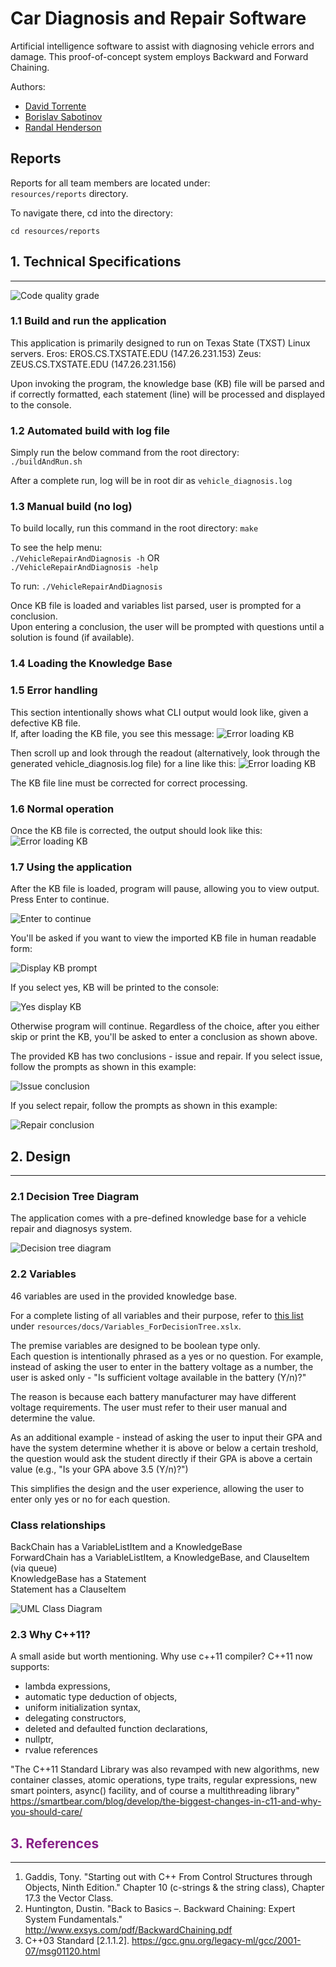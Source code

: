 # Car Diagnosis and Repair Software

Artificial intelligence software to assist with diagnosing vehicle errors and damage. This proof-of-concept system employs Backward and Forward Chaining. 

Authors:     
* [David Torrente](https://github.com/torrente)
* [Borislav Sabotinov](https://github.com/bss8)
* [Randal Henderson](https://github.com/RRHenderson)

## Reports

Reports for all team members are located under:     
`resources/reports` directory. 

To navigate there, cd into the directory: 

`cd resources/reports`

## 1. Technical Specifications
<hr>

![Code quality grade](https://www.code-inspector.com/project/19629/score/svg)

### 1.1 Build and run the application 

This application is primarily designed to run on Texas State (TXST) Linux servers. 
Eros: EROS.CS.TXSTATE.EDU (147.26.231.153)
Zeus: ZEUS.CS.TXSTATE.EDU (147.26.231.156)

Upon invoking the program, the knowledge base (KB) file will be parsed and if correctly formatted, each statement (line) will be processed and displayed to the console.

### 1.2 Automated build with log file

Simply run the below command from the root directory:     
 `./buildAndRun.sh`

After a complete run, log will be in root dir as `vehicle_diagnosis.log`

### 1.3 Manual build (no log) 

To build locally, run this command in the root directory: `make`

To see the help menu:     
`./VehicleRepairAndDiagnosis -h` OR     
`./VehicleRepairAndDiagnosis -help`

To run: `./VehicleRepairAndDiagnosis`

Once KB file is loaded and variables list parsed, user is prompted for a conclusion.     
Upon entering a conclusion, the user will be prompted with questions until a solution is found (if available). 

### 1.4 Loading the Knowledge Base 

### 1.5 Error handling 
This section intentionally shows what CLI output would look like, given a defective KB file.    
If, after loading the KB file, you see this message: 
![Error loading KB](resources/images/error_check_example_kb_validation_2.jpg)

Then scroll up and look through the readout (alternatively, look through the generated vehicle_diagnosis.log file) for a line like this: 
![Error loading KB](resources/images/error_check_example_kb_validation_1.jpg)

The KB file line must be corrected for correct processing. 

### 1.6 Normal operation 

Once the KB file is corrected, the output should look like this: 
![Error loading KB](resources/images/normal_operation_kb_no_error.jpg)

### 1.7 Using the application 

After the KB file is loaded, program will pause, allowing you to view output.     
Press Enter to continue. 

![Enter to continue](resources/images/enter_to_continue.jpg)

You'll be asked if you want to view the imported KB file in human readable form: 

![Display KB prompt](resources/images/display_kb_prompt.jpg)

If you select yes, KB will be printed to the console:

![Yes display KB](resources/images/yes_display_kb.jpg)

Otherwise program will continue. Regardless of the choice, after you either skip or print the KB, you'll be asked to enter a conclusion as shown above.  

The provided KB has two conclusions - issue and repair. If you select issue, follow the prompts as shown in this example: 

![Issue conclusion](resources/images/issue_conclusion.jpg)

If you select repair, follow the prompts as shown in this example: 

![Repair conclusion](resources/images/repair_conclusion.jpg)


## 2. Design 
<hr>

### 2.1 Decision Tree Diagram 

The application comes with a pre-defined knowledge base for a vehicle repair and diagnosys system. 

![Decision tree diagram](resources/images/CS5346_Decision_Tree.png)

### 2.2 Variables 

46 variables are used in the provided knowledge base. 

For a complete listing of all variables and their purpose, refer to [this list](resources/docs/Variables_for_Decision_Tree.xlsx) under `resources/docs/Variables_ForDecisionTree.xslx`. 

The premise variables are designed to be boolean type only.     
Each question is intentionally phrased as a yes or no question. For example, instead of asking the user to enter in the battery voltage as a number, the user is asked only - "Is sufficient voltage available in the battery (Y/n)?" 

The reason is because each battery manufacturer may have different voltage requirements. The user must refer to their user manual and determine the value. 

As an additional example - instead of asking the user to input their GPA and have the system determine whether it is above or below a certain treshold, the question would ask the student directly if their GPA is above a certain value (e.g., "Is your GPA above 3.5 (Y/n)?") 

This simplifies the design and the user experience, allowing the user to enter only yes or no for each question. 

### Class relationships 

BackChain has a VariableListItem and a KnowledgeBase    
ForwardChain has a VariableListItem, a KnowledgeBase, and ClauseItem (via queue)    
KnowledgeBase has a Statement     
Statement has a ClauseItem   

![UML Class Diagram](/resources/images/Vehicle_Diagnosis_Class_Diagram.png)


###  2.3 Why C++11? 

A small aside but worth mentioning. Why use c++11 compiler? C++11 now supports:

- lambda expressions,   
- automatic type deduction of objects,   
- uniform initialization syntax,   
- delegating constructors,   
- deleted and defaulted function declarations,    
- nullptr,     
- rvalue references   
 
"The C++11 Standard Library was also revamped with new algorithms, new container classes, atomic operations, type traits, regular expressions, new smart pointers, async() facility, and of course a multithreading library"      
 https://smartbear.com/blog/develop/the-biggest-changes-in-c11-and-why-you-should-care/

## <span style="color:#828"> 3. References 
<hr>

1. Gaddis, Tony. "Starting out with C++ From Control Structures through Objects, Ninth Edition." Chapter 10 (c-strings & the string class), Chapter 17.3 the Vector Class.
2. Huntington, Dustin. "Back to Basics –. Backward Chaining: Expert System Fundamentals." http://www.exsys.com/pdf/BackwardChaining.pdf 
3. C++03 Standard [2.1.1.2]. https://gcc.gnu.org/legacy-ml/gcc/2001-07/msg01120.html
